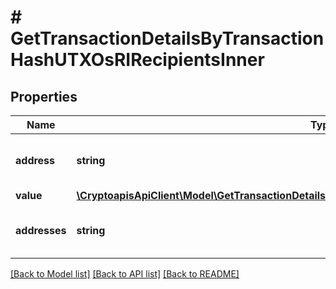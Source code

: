 # # GetTransactionDetailsByTransactionHashUTXOsRIRecipientsInner

## Properties

Name | Type | Description | Notes
------------ | ------------- | ------------- | -------------
**address** | **string** | String representation of the receiver address |
**value** | [**\CryptoapisApiClient\Model\GetTransactionDetailsByTransactionHashUTXOsRIRecipientsInnerValue**](GetTransactionDetailsByTransactionHashUTXOsRIRecipientsInnerValue.md) |  |
**addresses** | **string** | String representation of the receiver address |

[[Back to Model list]](../../README.md#models) [[Back to API list]](../../README.md#endpoints) [[Back to README]](../../README.md)
